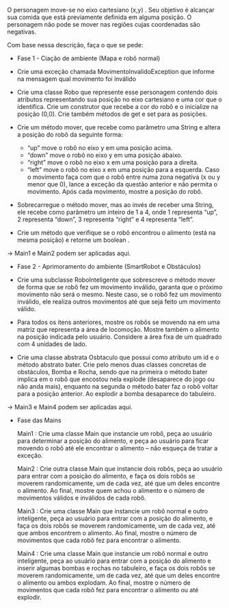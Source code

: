 O personagem move-se no eixo cartesiano (x,y) .
Seu objetivo é alcançar sua comida que está previamente definida em alguma posição. 
O personagem não pode se mover nas regiões cujas coordenadas são negativas. 

Com base nessa descrição, faça o que se pede:

- Fase 1 - Ciação de ambiente (Mapa e robô normal)

- Crie uma exceção chamada MovimentoInvalidoException que informe na mensagem qual movimento foi inválido  

- Crie uma classe Robo que represente esse personagem contendo dois atributos representando sua posição no eixo cartesiano e uma cor que o identifica. 
    Crie um construtor que recebe a cor do robô e o inicialize na posição (0,0). 
    Crie também métodos de get e set para as posições.

- Crie um método mover, que recebe como parâmetro uma String e altera a posição do robô da seguinte forma: 
    - “up” move o robô no eixo y em uma posição acima. 
    - “down” move o robô no eixo y em uma posição abaixo.
    - “right” move o robô no eixo x em uma posição para a direita.
    - “left” move o robô no eixo x em uma posição para a esquerda.
    Caso o movimento faça com que o robô entre numa zona negativa (x ou y menor que 0), 
    lance a exceção da questão anterior e não permita o movimento. Após cada movimento, mostre a posição do robô.

- Sobrecarregue o método mover, mas ao invés de receber uma String, 
    ele recebe como parâmetro um inteiro de 1 a 4, onde 1 representa “up”, 2 representa “down”, 
    3 representa “right” e 4 representa “left”.

- Crie um método que verifique se o robô encontrou o alimento (está na mesma posição) e retorne um boolean .

-> Main1 e Main2 podem ser aplicadas aqui.

- Fase 2 - Aprimoramento do ambiente (SmartRobot e Obstáculos) 

- Crie uma subclasse RoboInteligente que sobrescreve o método mover de forma que se robô fez um movimento inválido, 
    garanta que o próximo movimento não será o mesmo. Neste caso, se o robô fez um movimento inválido, 
    ele realiza outros movimentos até que seja feito um movimento válido. 
    
- Para todos os itens anteriores, mostre os robôs se movendo na em uma matriz que representa a área de locomoção. 
    Mostre também o alimento na posição indicada pelo usuário.
    Considere a área fixa de um quadrado com 4 unidades de lado.

- Crie uma classe abstrata Osbtaculo que possui como atributo um id e o método abstrato bater. 
    Crie pelo menos duas classes concretas de obstáculos, Bomba e Rocha, sendo que na primeira o método bater implica 
    em o robô que encostou nela explode (desaparece do jogo ou não anda mais), enquanto na segunda o método bater faz 
    o robô voltar para a posição anterior. Ao explodir a bomba desaparece do tabuleiro.

-> Main3 e Main4 podem ser aplicadas aqui.
    
- Fase das Mains

    Main1 : Crie uma classe Main que instancie um robô, peça ao usuário para determinar a posição do alimento, 
            e peça ao usuário para ficar movendo o robô até ele encontrar o alimento – não esqueça de tratar a exceção.
        
    Main2 : Crie outra classe Main que instancie dois robôs, peça ao usuário para entrar com a posição do alimento,
            e faça os dois robôs se moverem randomicamente, um de cada vez, até que um deles encontre o alimento. 
            Ao final, mostre quem achou o alimento e o número de movimentos válidos e inválidos de cada robô.
        
    Main3 : Crie uma classe Main que instancie um robô normal e outro inteligente, peça ao usuário para entrar com a 
            posição do alimento, e faça os dois robôs se moverem randomicamente, um de cada vez, até que ambos encontrem
            o alimento. Ao final, mostre o número de movimentos que cada robô fez para encontrar o alimento.

    Main4 : Crie uma classe Main que instancie um robô normal e outro inteligente, peça ao usuário para entrar com a 
            posição do alimento e inserir algumas bombas e rochas no tabuleiro, e faça os dois robôs se moverem 
            randomicamente, um de cada vez, até que um deles encontre o alimento ou ambos explodam.
            Ao final, mostre o número de movimentos que cada robô fez para encontrar o alimento ou até explodir.